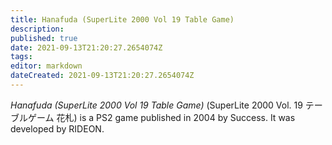 ```yaml
---
title: Hanafuda (SuperLite 2000 Vol 19 Table Game)
description: 
published: true
date: 2021-09-13T21:20:27.2654074Z 
tags: 
editor: markdown
dateCreated: 2021-09-13T21:20:27.2654074Z
---
```

_Hanafuda (SuperLite 2000 Vol 19 Table Game)_ (<span lang='ja'>SuperLite 2000 Vol. 19 テーブルゲーム 花札</span>) is a PS2 game published in 2004 by Success.
It was developed by RIDEON.
